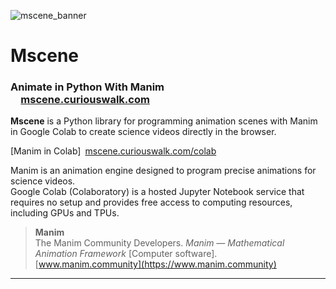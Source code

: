 

![mscene_banner](https://github.com/user-attachments/assets/5ffd9be5-d7e8-4b57-9cc5-3ff791ddd530)

# Mscene

### Animate in Python With Manim<br>&emsp;[mscene.curiouswalk.com](https://mscene.curiouswalk.com)

**Mscene** is a Python library for programming animation scenes with Manim in Google Colab to create science videos directly in the browser.

[Manim in Colab]&ensp;[mscene.curiouswalk.com/colab](https://colab.research.google.com/github/curiouswalk/mscene/blob/main/scenes/colab/mscene.ipynb)

Manim is an animation engine designed to program precise animations for science videos.<br>Google Colab (Colaboratory) is a hosted Jupyter Notebook service that requires no setup and provides free access to computing resources, including GPUs and TPUs.


>**Manim**<br>The Manim Community Developers. *Manim &mdash; Mathematical Animation Framework* [Computer software].<br>[www.manim.community](https://www.manim.community)

---
